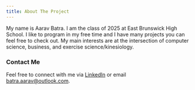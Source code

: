 ```yaml
---
title: About The Project
---
```

My name is Aarav Batra. I am the class of 2025 at East Brunswick High School. I like to program in my free time and I have many projects you can feel free to check out. My main interests are at the intersection of computer science, business, and exercise science/kinesiology.

### Contact Me
Feel free to connect with me via [LinkedIn](https://www.linkedin.com/in/aarav-batra-a0abaa2a4/) or email [batra.aarav@outlook.com](mailto:batra.aarav@outlook.com).
